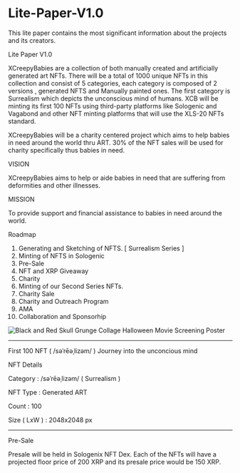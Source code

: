 # Lite-Paper-V1.0
This lite paper contains the most significant information about the projects and its creators.

Lite Paper V1.0

XCreepyBabies are a collection of both manually created and artificially generated art NFTs. There will be a total of 1000 unique NFTs in this collection and consist of 5 categories, each category is composed of 2 versions , generated NFTS and Manually painted ones. The first category is Surrealism which depicts the unconscious mind of humans. XCB will be minting its first 100 NFTs using third-party platforms like Sologenic and Vagabond and other NFT minting platforms that will use the XLS-20 NFTs standard.

XCreepyBabies will be a charity centered project which aims to help babies in need around the world thru ART. 30% of the NFT sales will be used for charity specifically thus babies in need.

VISION

XCreepyBabies aims to help or aide babies in need that are suffering from deformities and other illnesses.

MISSION

To provide support and financial assistance to babies in need around the world.

Roadmap

1. Generating and Sketching of NFTS. [ Surrealism Series ]
2. Minting of NFTS in Sologenic
3. Pre-Sale
4. NFT and XRP Giveaway
5. Charity 
6. Minting of our Second Series NFTs.
7. Charity Sale
8. Charity and Outreach Program
9. AMA
10. Collaboration and Sponsorhip


![Black and Red Skull Grunge Collage Halloween Movie Screening Poster](https://user-images.githubusercontent.com/102563718/162201191-c6cab9da-738f-4e8f-8995-33c076d33856.png)

*************************************************************************************************************************************************************************
First 100 NFT ( /səˈrēəˌlizəm/ ) Journey into the unconcious mind

NFT Details

Category : /səˈrēəˌlizəm/ ( Surrealism )

NFT Type : Generated ART

Count : 100

Size ( LxW ) : 2048x2048 px


*************************************************************************************************************************************************************************
Pre-Sale

Presale will be held in Sologenix NFT Dex. Each of the NFTs will have a projected floor price of 200 XRP and its presale price would be 150 XRP.



